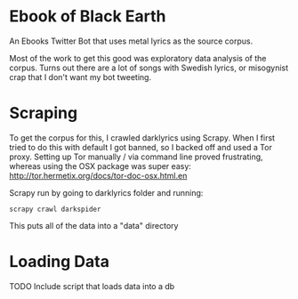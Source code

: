 Ebook of Black Earth
=====

An Ebooks Twitter Bot that uses metal lyrics as the source corpus.

Most of the work to get this good was exploratory data analysis of the corpus. Turns out there are a lot of songs with Swedish lyrics, or misogynist crap that I don't want my bot tweeting.

# Scraping

To get the corpus for this, I crawled darklyrics using Scrapy. When I first tried to do this with default I got banned, so I backed off and used a Tor proxy. Setting up Tor manually / via command line proved frustrating, whereas using the OSX package was super easy: http://tor.hermetix.org/docs/tor-doc-osx.html.en

Scrapy run by going to darklyrics folder and running:

    scrapy crawl darkspider

This puts all of the data into a "data" directory


# Loading Data

TODO Include script that loads data into a db